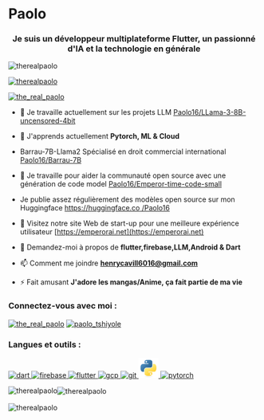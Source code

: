 <h1 align="left">Paolo</h1>
<h3 align="center">Je suis un développeur multiplateforme Flutter, un passionné d'IA et la technologie en générale </h3>

<p align="left"> <img src="https://komarev.com/ghpvc/?username=therealpaolo&label=Profile%20views&color=0e75b6&style=flat" alt="therealpaolo" /> </p>

<p align ="gauche"> <a href="https://github.com/ryo-ma/github-profile-trophy"><img src="https://github-profile-trophy.vercel.app/?username =therealpaolo" alt="therealpaolo" /></a> </p>

<p align="left"> <a href="https://twitter.com/the_real_paolo" target="blank"><img src ="https://img.shields.io/twitter/follow/the_real_paolo?logo=twitter&style=for-the-badge" alt="the_real_paolo" /></a> </p>

- 🔭 Je travaille actuellement sur les projets LLM [Paolo16/LLama-3-8B-uncensored-4bit](https://huggingface.co/Paolo16/LLama-3-8B-uncensored-4bit)

- 🌱 J'apprends actuellement **Pytorch, ML & Cloud**

- Barrau-7B-Llama2 Spécialisé en droit commercial international [Paolo16/Barrau-7B](https://huggingface.co/Paolo16/Barrau-7B)

- 🤝 Je travaille pour aider la communauté open source avec une génération de code model [Paolo16/Emperor-time-code-small](https://huggingface.co/Paolo16/Emperor-time-code-small)

- Je publie assez régulièrement des modèles open source sur mon Huggingface [https://huggingface.co /Paolo16](https://huggingface.co/Paolo16)

- 📝 Visitez notre site Web de start-up pour une meilleure expérience utilisateur [https://emperorai.net](https://emperorai.net)

- 💬 Demandez-moi à propos de **flutter,firebase,LLM,Android & Dart**

- 📫 Comment me joindre **henrycavill6016@gmail.com**

- ⚡ Fait amusant **J'adore les mangas/Anime, ça fait partie de ma vie**

<h3 align= "left">Connectez-vous avec moi :</h3>
<p align="left">
<a href="https://twitter.com/the_real_paolo" target="blank"><img align="center" src= "https://raw.githubusercontent.com/rahuldkjain/github-profile-readme-generator/master/src/images/icons/Social/twitter.svg" alt="the_real_paolo" height="30" width="40" /></a>
<a href="https://instagram.com/paolo_tshiyole" target="blank"><img align="center" src="https://raw.githubusercontent.com/rahuldkjain/github -profile-readme-generator/master/src/images/icons/Social/instagram.svg" alt="paolo_tshiyole" height="30" width="40" /></a>
</p>

<h3 align= "left">Langues et outils :</h3>
<p align="left"> <a href="https://dart.dev" target="_blank" rel="noreferrer"> <img src="https://www.vectorlogo.zone/logos/dartlang /dartlang-icon.svg" alt="dart" width="40" height="40"/> </a> <a href="https://firebase.google.com/" target="_blank" rel ="noreferrer"> <img src="https://www.vectorlogo.zone/logos/firebase/firebase-icon.svg" alt="firebase" width="40" height="40"/> </a > <a href="https://flutter.dev" target="_blank" rel="noreferrer"> <img src="https://www.vectorlogo.zone/logos/flutterio/flutterio-icon.svg" alt="flutter" width="40" height="40"/> </a> <a href="https://cloud.google.com" target="_blank" rel="noreferrer"> <img src ="https://www.vectorlogo.zone/logos/google_cloud/google_cloud-icon.svg" alt="gcp" width="40" height="40"/> </a> <a href="https : //git-scm.com/" target="_blank" rel="noreferrer"> <img src="https://www.vectorlogo.zone/logos/git-scm/git-scm-icon.svg" alt ="git" width="40" height="40"/> </a> <a href="https://www.python.org" target="_blank" rel="noreferrer"> <img src= "https://raw.githubusercontent.com/devicons/devicon/master/icons/python/python-original.svg" alt="python" width="40" height="40"/> </a> <a href="https://pytorch.org/" target="_blank" rel="noreferrer"> <img src="https://www.vectorlogo.zone/logos/pytorch/pytorch-icon.svg" alt= "pytorch" width="40" height="40"/> </a> </p>

<p><img align="left" src="https://github-readme-stats.vercel.app/ api/top-langs?username=therealpaolo&show_icons=true&locale=en&layout=compact" alt="therealpaolo" /></p>

<p> <img align="center" src="https://github-readme- stats.vercel.app/api?username=therealpaolo&show_icons=true&locale=en" alt="therealpaolo" /></p>

<p><img align="center" src="https://github-readme-streak- stats.herokuapp.com/?user=therealpaolo&" alt="therealpaolo" /></p>

